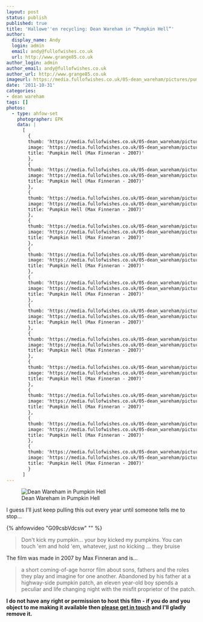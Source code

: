 ```yaml
---
layout: post
status: publish
published: true
title: 'Hallowe''en recycling: Dean Wareham in “Pumpkin Hell”'
author:
  display_name: Andy
  login: admin
  email: andy@fullofwishes.co.uk
  url: http://www.grange85.co.uk
author_login: admin
author_email: andy@fullofwishes.co.uk
author_url: http://www.grange85.co.uk
imageurl: https://media.fullofwishes.co.uk/05-dean_wareham/pictures/pumpkin-hell/pumpkin-hell-deanwareham_castpic-02.jpg
date: '2011-10-31'
categories:
- dean wareham
tags: []
photos:
  - type: ahfow-set
    photographer: EPK
    data: |
      [
        {
        thumb: 'https://media.fullofwishes.co.uk/05-dean_wareham/pictures/pumpkin-hell/thumbs/pumpkin-hell-deanandtolan-01.jpg',
        image: 'https://media.fullofwishes.co.uk/05-dean_wareham/pictures/pumpkin-hell/pumpkin-hell-deanandtolan-01.jpg',
        title: 'Pumpkin Hell (Max Finneran - 2007)'
        },
        {
        thumb: 'https://media.fullofwishes.co.uk/05-dean_wareham/pictures/pumpkin-hell/thumbs/pumpkin-hell-deanwareham_castpic-02.jpg',
        image: 'https://media.fullofwishes.co.uk/05-dean_wareham/pictures/pumpkin-hell/pumpkin-hell-deanwareham_castpic-02.jpg',
        title: 'Pumpkin Hell (Max Finneran - 2007)'
        },
        {
        thumb: 'https://media.fullofwishes.co.uk/05-dean_wareham/pictures/pumpkin-hell/thumbs/pumpkin-hell-img_2492-03.jpg',
        image: 'https://media.fullofwishes.co.uk/05-dean_wareham/pictures/pumpkin-hell/pumpkin-hell-img_2492-03.jpg',
        title: 'Pumpkin Hell (Max Finneran - 2007)'
        },
        {
        thumb: 'https://media.fullofwishes.co.uk/05-dean_wareham/pictures/pumpkin-hell/thumbs/pumpkin-hell-mick_jeff_sc22_new-04.jpg',
        image: 'https://media.fullofwishes.co.uk/05-dean_wareham/pictures/pumpkin-hell/pumpkin-hell-mick_jeff_sc22_new-04.jpg',
        title: 'Pumpkin Hell (Max Finneran - 2007)'
        },
        {
        thumb: 'https://media.fullofwishes.co.uk/05-dean_wareham/pictures/pumpkin-hell/thumbs/pumpkin-hell-mickterry_sc16_new-06.jpg',
        image: 'https://media.fullofwishes.co.uk/05-dean_wareham/pictures/pumpkin-hell/pumpkin-hell-mickterry_sc16_new-06.jpg',
        title: 'Pumpkin Hell (Max Finneran - 2007)'
        },
        {
        thumb: 'https://media.fullofwishes.co.uk/05-dean_wareham/pictures/pumpkin-hell/thumbs/pumpkin-hell-mickterry_sc3_new-05.jpg',
        image: 'https://media.fullofwishes.co.uk/05-dean_wareham/pictures/pumpkin-hell/pumpkin-hell-mickterry_sc3_new-05.jpg',
        title: 'Pumpkin Hell (Max Finneran - 2007)'
        },
        {
        thumb: 'https://media.fullofwishes.co.uk/05-dean_wareham/pictures/pumpkin-hell/thumbs/pumpkin-hell-oskar_nick_max_dean_john-07.jpg',
        image: 'https://media.fullofwishes.co.uk/05-dean_wareham/pictures/pumpkin-hell/pumpkin-hell-oskar_nick_max_dean_john-07.jpg',
        title: 'Pumpkin Hell (Max Finneran - 2007)'
        },
        {
        thumb: 'https://media.fullofwishes.co.uk/05-dean_wareham/pictures/pumpkin-hell/thumbs/pumpkin-hell-pumpkinhell02-08.jpg',
        image: 'https://media.fullofwishes.co.uk/05-dean_wareham/pictures/pumpkin-hell/pumpkin-hell-pumpkinhell02-08.jpg',
        title: 'Pumpkin Hell (Max Finneran - 2007)'
        },
        {
        thumb: 'https://media.fullofwishes.co.uk/05-dean_wareham/pictures/pumpkin-hell/thumbs/pumpkin-hell-pumpkinhell119-11.jpg',
        image: 'https://media.fullofwishes.co.uk/05-dean_wareham/pictures/pumpkin-hell/pumpkin-hell-pumpkinhell119-11.jpg',
        title: 'Pumpkin Hell (Max Finneran - 2007)'
        },
        {
        thumb: 'https://media.fullofwishes.co.uk/05-dean_wareham/pictures/pumpkin-hell/thumbs/pumpkin-hell-pumpkinhell151-12.jpg',
        image: 'https://media.fullofwishes.co.uk/05-dean_wareham/pictures/pumpkin-hell/pumpkin-hell-pumpkinhell151-12.jpg',
        title: 'Pumpkin Hell (Max Finneran - 2007)'
        },
        {
        thumb: 'https://media.fullofwishes.co.uk/05-dean_wareham/pictures/pumpkin-hell/thumbs/pumpkin-hell-pumpkinhell19-09.jpg',
        image: 'https://media.fullofwishes.co.uk/05-dean_wareham/pictures/pumpkin-hell/pumpkin-hell-pumpkinhell19-09.jpg',
        title: 'Pumpkin Hell (Max Finneran - 2007)'
        },
        {
        thumb: 'https://media.fullofwishes.co.uk/05-dean_wareham/pictures/pumpkin-hell/thumbs/pumpkin-hell-pumpkinhell85-10.jpg',
        image: 'https://media.fullofwishes.co.uk/05-dean_wareham/pictures/pumpkin-hell/pumpkin-hell-pumpkinhell85-10.jpg',
        title: 'Pumpkin Hell (Max Finneran - 2007)'
        }
      ]
---
```

<figure class="caption aligncenter"><img src="https://media.fullofwishes.co.uk/05-dean_wareham/pictures/pumpkin-hell/pumpkin-hell-deanwareham_castpic-02.jpg" alt="Dean Wareham in Pumpkin Hell" /><figcaption class="caption-text">Dean Wareham in Pumpkin Hell</figcaption></figure>
<p>I guess I'll just keep pulling this out every year until someone tells me to stop...</p>


{% ahfowvideo "G09csbVdcsw" "" %}

<blockquote>Don't kick my pumpkin&hellip; your boy kicked my pumpkins. You can touch 'em and hold 'em, whatever, just no kicking … they bruise</blockquote>

<p>The film was made in 2007 by Max Finneran and is...</p>
<blockquote><p>a short coming-of-age horror film about sons, fathers and the roles they play and imagine for one another.  Abandoned by his father at a highway-side pumpkin patch, an eleven year-old boy spends a peculiar and life changing night with the misfit proprietor of the patch. </p></blockquote>
<p><strong>I do not have any right or permission to host this film - if you do and you object to me making it available then <a href="mailto:andy@grange85.co.uk">please get in touch</a> and I'll gladly remove it.</strong></p>
